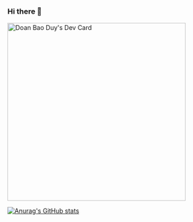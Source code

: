 ### Hi there 👋

<!--
**duydoanx/duydoanx** is a ✨ _special_ ✨ repository because its `README.md` (this file) appears on your GitHub profile.

Here are some ideas to get you started:

- 🔭 I’m currently working on ...
- 🌱 I’m currently learning ...
- 👯 I’m looking to collaborate on ...
- 🤔 I’m looking for help with ...
- 💬 Ask me about ...
- 📫 How to reach me: ...
- 😄 Pronouns: ...
- ⚡ Fun fact: ...
-->

<a href="https://app.daily.dev/duydoan"><img src="https://api.daily.dev/devcards/c13004c2614440f4810c4c49edf63afd.png?r=5hl" width="400" alt="Doan Bao Duy's Dev Card"/></a>

[![Anurag's GitHub stats](https://github-readme-stats.vercel.app/api?username=duydoanx&count_private=true&show_icons=true)](https://github.com/anuraghazra/github-readme-stats)
